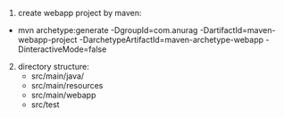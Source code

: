 1. create webapp project by maven:
 *  mvn archetype:generate -DgroupId=com.anurag -DartifactId=maven-webapp-project -DarchetypeArtifactId=maven-archetype-webapp -DinteractiveMode=false
2. directory structure:
    * src/main/java/
    * src/main/resources
    * src/main/webapp
    * src/test